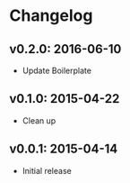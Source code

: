 # Changelog

## v0.2.0: 2016-06-10

- Update Boilerplate

## v0.1.0: 2015-04-22

- Clean up

## v0.0.1: 2015-04-14

- Initial release

